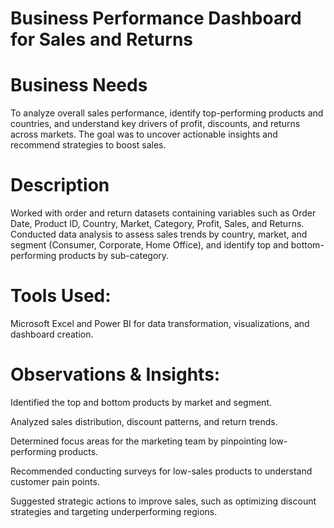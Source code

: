 # Business Performance Dashboard for Sales and Returns
# Business Needs
To analyze overall sales performance, identify top-performing products and countries, and understand key drivers of profit, discounts, and returns across markets. The goal was to uncover actionable insights and recommend strategies to boost sales.
 # Description
Worked with order and return datasets containing variables such as Order Date, Product ID, Country, Market, Category, Profit, Sales, and Returns. Conducted data analysis to assess sales trends by country, market, and segment (Consumer, Corporate, Home Office), and identify top and bottom-performing products by sub-category.

# Tools Used:
Microsoft Excel and Power BI for data transformation, visualizations, and dashboard creation.

# Observations & Insights:

Identified the top and bottom products by market and segment.

Analyzed sales distribution, discount patterns, and return trends.

Determined focus areas for the marketing team by pinpointing low-performing products.

Recommended conducting surveys for low-sales products to understand customer pain points.

Suggested strategic actions to improve sales, such as optimizing discount strategies and targeting underperforming regions.

